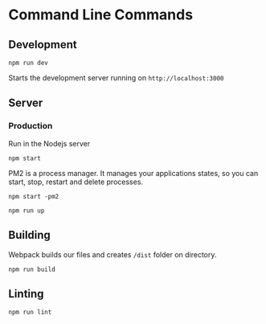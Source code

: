 # Command Line Commands

## Development

```Shell
npm run dev
```

Starts the development server running on `http://localhost:3000`


## Server

### Production

Run in the Nodejs server
```Shell
npm start
```
PM2 is a process manager. It manages your applications states, so you can start, stop, restart and delete processes.

```Shell
npm start -pm2
```
```Shell
npm run up
```


## Building
Webpack builds our files and creates `/dist` folder on directory.

```Shell
npm run build
```

## Linting

```Shell
npm run lint
```



